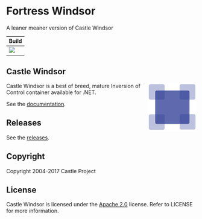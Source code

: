 # Fortress Windsor

A leaner meaner version of Castle Windsor


| Build |
|---------|
| <a href= "https://ci.appveyor.com/project/fir3pho3nixx/fortress.windsor"><img src="https://ci.appveyor.com/api/projects/status/843yxnhrj4eq5ef5/branch/master?svg=true" /></a> |


## Castle Windsor

<img align="right" src="docs/images/windsor-logo.png">

Castle Windsor is a best of breed, mature Inversion of Control container available for .NET.

See the [documentation](docs/README.md).

## Releases

See the [releases](https://github.com/castleproject/Windsor/releases).

## Copyright

Copyright 2004-2017 Castle Project

## License

Castle Windsor is licensed under the [Apache 2.0](http://opensource.org/licenses/Apache-2.0) license. Refer to LICENSE for more information.
